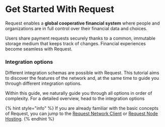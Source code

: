 # Get Started With Request

Request enables a **global cooperative financial system** where people and organizations are in full control over their financial data and choices.

Users share payment requests securely thanks to a common, immutable storage medium that keeps track of changes. Financial experiences become seamless with Request.

### Integration options

Different integration schemas are possible with Request. This tutorial aims to discover the features of the network and, at the same time to guide you through different integration options.

Within this guide, we naturally guide you through all options in order of complexity. For a detailed overview, head to the integration options

{% hint style="info" %}
If you are already familiar with the basic concepts of Request, you can jump to the [Request Network Client](setup-request-network/request-network-client-introduction.md) or [Request Node Hosting](setup-request-network/introduction-to-request-node-hosting.md).
{% endhint %}
